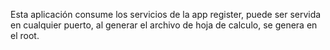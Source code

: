 Esta aplicación consume los servicios de la app register, puede ser servida en cualquier puerto, al generar el archivo de hoja de calculo, se genera en el root.
